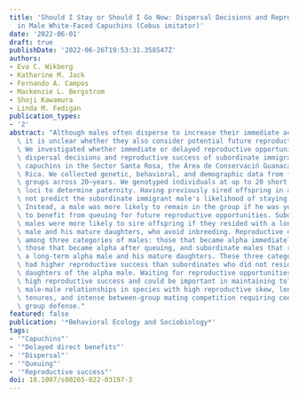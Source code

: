 ```yaml
---
title: 'Should I Stay or Should I Go Now: Dispersal Decisions and Reproductive Success
  in Male White-Faced Capuchins (Cebus imitator)'
date: '2022-06-01'
draft: true
publishDate: '2022-06-26T19:53:31.358547Z'
authors:
- Eva C. Wikberg
- Katharine M. Jack
- Fernando A. Campos
- Mackenzie L. Bergstrom
- Shoji Kawamura
- Linda M. Fedigan
publication_types:
- '2'
abstract: "Although males often disperse to increase their immediate access to mates,\
  \ it is unclear whether they also consider potential future reproductive opportunities.\
  \ We investigated whether immediate or delayed reproductive opportunities predicted\
  \ dispersal decisions and reproductive success of subordinate immigrant male white-faced\
  \ capuchins in the Sector Santa Rosa, the Área de Conservaciń Guanacaste, Costa\
  \ Rica. We collected genetic, behavioral, and demographic data from four social\
  \ groups across 20~years. We genotyped individuals at up to 20 short tandem repeat\
  \ loci to determine paternity. Having previously sired offspring in a group did\
  \ not predict the subordinate immigrant male's likelihood of staying or dispersing.\
  \ Instead, a male was more likely to remain in the group if he was younger and likely\
  \ to benefit from queuing for future reproductive opportunities. Subordinate immigrant\
  \ males were more likely to sire offspring if they resided with a long-term alpha\
  \ male and his mature daughters, who avoid inbreeding. Reproductive output was similar\
  \ among three categories of males: those that became alpha immediately after immigration,\
  \ those that became alpha after queuing, and subordinate males that resided with\
  \ a long-term alpha male and his mature daughters. These three categories of males\
  \ had higher reproductive success than subordinates who did not reside with mature\
  \ daughters of the alpha male. Waiting for reproductive opportunities can lead to\
  \ high reproductive success and could be important in maintaining tolerant or cooperative\
  \ male-male relationships in species with high reproductive skew, long alpha male\
  \ tenures, and intense between-group mating competition requiring cooperative male\
  \ group defense."
featured: false
publication: '*Behavioral Ecology and Sociobiology*'
tags:
- '"Capuchins"'
- '"Delayed direct benefits"'
- '"Dispersal"'
- '"Queuing"'
- '"Reproductive success"'
doi: 10.1007/s00265-022-03197-3
---
```


